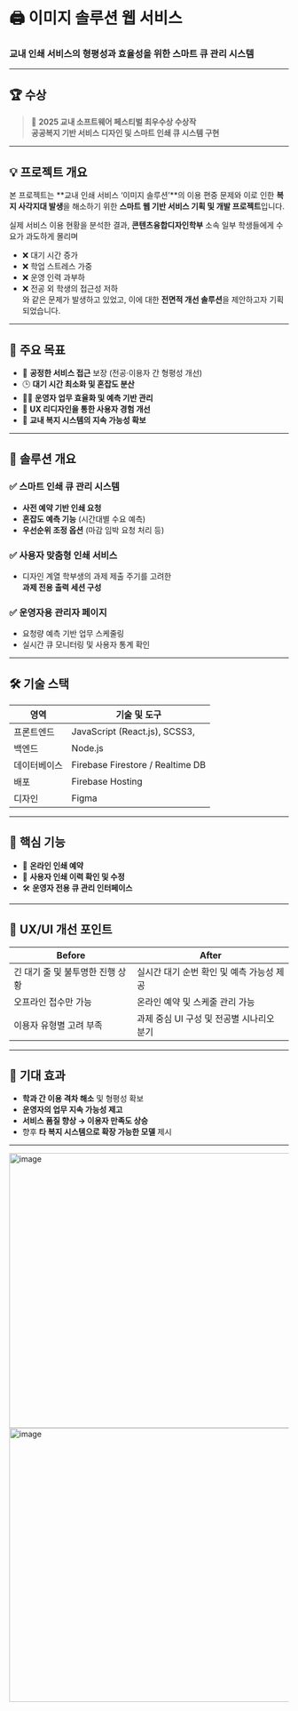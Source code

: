 # 🖨️ 이미지 솔루션 웹 서비스  
### 교내 인쇄 서비스의 형평성과 효율성을 위한 스마트 큐 관리 시스템

---

## 🏆 수상  
> 🏅 **2025 교내 소프트웨어 페스티벌 최우수상 수상작**  
> **공공복지 기반 서비스 디자인 및 스마트 인쇄 큐 시스템 구현**

---

## 💡 프로젝트 개요

본 프로젝트는 **교내 인쇄 서비스 ‘이미지 솔루션’**의 이용 편중 문제와 이로 인한 **복지 사각지대 발생**을 해소하기 위한 **스마트 웹 기반 서비스 기획 및 개발 프로젝트**입니다.

실제 서비스 이용 현황을 분석한 결과, **콘텐츠융합디자인학부** 소속 일부 학생들에게 수요가 과도하게 몰리며  
- ❌ 대기 시간 증가  
- ❌ 학업 스트레스 가중  
- ❌ 운영 인력 과부하  
- ❌ 전공 외 학생의 접근성 저하  
와 같은 문제가 발생하고 있었고, 이에 대한 **전면적 개선 솔루션**을 제안하고자 기획되었습니다.

---

## 🎯 주요 목표

- 🔁 **공정한 서비스 접근** 보장 (전공·이용자 간 형평성 개선)  
- 🕒 **대기 시간 최소화 및 혼잡도 분산**  
- 👨‍💻 **운영자 업무 효율화 및 예측 기반 관리**  
- 🎨 **UX 리디자인을 통한 사용자 경험 개선**  
- 🏫 **교내 복지 시스템의 지속 가능성 확보**

---

## 🧠 솔루션 개요

### ✅ **스마트 인쇄 큐 관리 시스템**

- **사전 예약 기반 인쇄 요청**
- **혼잡도 예측 기능** (시간대별 수요 예측)
- **우선순위 조정 옵션** (마감 임박 요청 처리 등)

### ✅ **사용자 맞춤형 인쇄 서비스**

- 디자인 계열 학부생의 과제 제출 주기를 고려한  
  **과제 전용 출력 세션 구성**

### ✅ **운영자용 관리자 페이지**

- 요청량 예측 기반 업무 스케줄링
- 실시간 큐 모니터링 및 사용자 통계 확인

---

## 🛠️ 기술 스택

| 영역           | 기술 및 도구 |
|----------------|--------------|
| 프론트엔드     | JavaScript (React.js), SCSS3, |
| 백엔드         | Node.js |
| 데이터베이스   | Firebase Firestore / Realtime DB |
| 배포           |  Firebase Hosting |
| 디자인         | Figma |

---

## 📱 핵심 기능

- 📆 **온라인 인쇄 예약**
- 🧾 **사용자 인쇄 이력 확인 및 수정**
- 🛠️ **운영자 전용 큐 관리 인터페이스**

---

## 🎨 UX/UI 개선 포인트

| Before | After |
|--------|-------|
| 긴 대기 줄 및 불투명한 진행 상황 | 실시간 대기 순번 확인 및 예측 가능성 제공 |
| 오프라인 접수만 가능 | 온라인 예약 및 스케줄 관리 가능 |
| 이용자 유형별 고려 부족 | 과제 중심 UI 구성 및 전공별 시나리오 분기 |

---

## 🌱 기대 효과

- **학과 간 이용 격차 해소** 및 형평성 확보
- **운영자의 업무 지속 가능성 제고**
- **서비스 품질 향상 → 이용자 만족도 상승**
- 향후 **타 복지 시스템으로 확장 가능한 모델** 제시

---
<img width="772" height="495" alt="image" src="https://github.com/user-attachments/assets/5bdf2909-a14c-42be-b7a0-81ab37fb358c" />
<img width="775" height="493" alt="image" src="https://github.com/user-attachments/assets/48c747ee-3238-40d5-94fb-b7c081b9aa36" />

